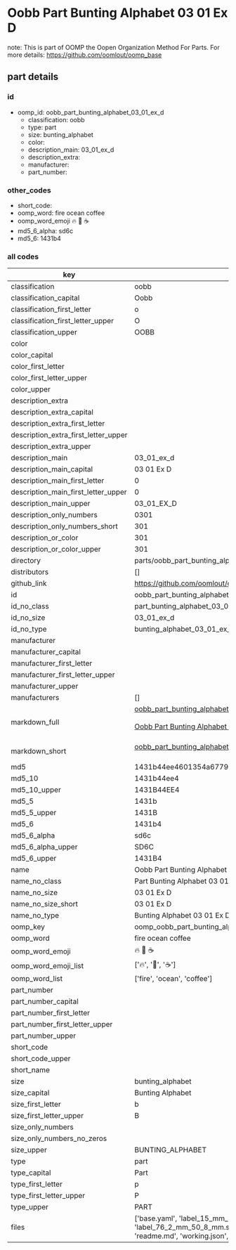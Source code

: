 # Oobb Part Bunting Alphabet 03 01 Ex D  

note: This is part of OOMP the Oopen Organization Method For Parts. For more details: https://github.com/oomlout/oomp_base

##  part details





### id
* oomp_id: oobb_part_bunting_alphabet_03_01_ex_d
  * classification: oobb
  * type: part
  * size: bunting_alphabet
  * color: 
  * description_main: 03_01_ex_d
  * description_extra: 
  * manufacturer: 
  * part_number: 

### other_codes
* short_code: 
* oomp_word: fire ocean coffee
* oomp_word_emoji :fire: :ocean: :coffee:
* md5_6_alpha: sd6c
* md5_6: 1431b4

### all codes 
| key | value |  
| --- | --- |  
| classification | oobb |  
| classification_capital | Oobb |  
| classification_first_letter | o |  
| classification_first_letter_upper | O |  
| classification_upper | OOBB |  
| color |  |  
| color_capital |  |  
| color_first_letter |  |  
| color_first_letter_upper |  |  
| color_upper |  |  
| description_extra |  |  
| description_extra_capital |  |  
| description_extra_first_letter |  |  
| description_extra_first_letter_upper |  |  
| description_extra_upper |  |  
| description_main | 03_01_ex_d |  
| description_main_capital | 03 01 Ex D |  
| description_main_first_letter | 0 |  
| description_main_first_letter_upper | 0 |  
| description_main_upper | 03_01_EX_D |  
| description_only_numbers | 0301 |  
| description_only_numbers_short | 301 |  
| description_or_color | 301 |  
| description_or_color_upper | 301 |  
| directory | parts/oobb_part_bunting_alphabet_03_01_ex_d |  
| distributors | [] |  
| github_link | https://github.com/oomlout/oomlout_oomp_part_src/tree/main/parts/oobb_part_bunting_alphabet_03_01_ex_d/working |  
| id | oobb_part_bunting_alphabet_03_01_ex_d |  
| id_no_class | part_bunting_alphabet_03_01_ex_d |  
| id_no_size | 03_01_ex_d |  
| id_no_type | bunting_alphabet_03_01_ex_d |  
| manufacturer |  |  
| manufacturer_capital |  |  
| manufacturer_first_letter |  |  
| manufacturer_first_letter_upper |  |  
| manufacturer_upper |  |  
| manufacturers | [] |  
| markdown_full | [oobb_part_bunting_alphabet_03_01_ex_d](https://github.com/oomlout/oomlout_oomp_part_src/tree/main/parts/oobb_part_bunting_alphabet_03_01_ex_d/working)<br>[](https://github.com/oomlout/oomlout_oomp_part_src/tree/main/parts/oobb_part_bunting_alphabet_03_01_ex_d/working)<br>[Oobb Part Bunting Alphabet 03 01 Ex D](https://github.com/oomlout/oomlout_oomp_part_src/tree/main/parts/oobb_part_bunting_alphabet_03_01_ex_d/working)<br><br> |  
| markdown_short | [oobb_part_bunting_alphabet_03_01_ex_d](https://github.com/oomlout/oomlout_oomp_part_src/tree/main/parts/oobb_part_bunting_alphabet_03_01_ex_d/working)<br><br> |  
| md5 | 1431b44ee4601354a677964ba47c3f5c |  
| md5_10 | 1431b44ee4 |  
| md5_10_upper | 1431B44EE4 |  
| md5_5 | 1431b |  
| md5_5_upper | 1431B |  
| md5_6 | 1431b4 |  
| md5_6_alpha | sd6c |  
| md5_6_alpha_upper | SD6C |  
| md5_6_upper | 1431B4 |  
| name | Oobb Part Bunting Alphabet 03 01 Ex D |  
| name_no_class | Part Bunting Alphabet 03 01 Ex D |  
| name_no_size | 03 01 Ex D |  
| name_no_size_short | 03 01 Ex D |  
| name_no_type | Bunting Alphabet 03 01 Ex D |  
| oomp_key | oomp_oobb_part_bunting_alphabet_03_01_ex_d |  
| oomp_word | fire ocean coffee |  
| oomp_word_emoji | :fire: :ocean: :coffee: |  
| oomp_word_emoji_list | [':fire:', ':ocean:', ':coffee:'] |  
| oomp_word_list | ['fire', 'ocean', 'coffee'] |  
| part_number |  |  
| part_number_capital |  |  
| part_number_first_letter |  |  
| part_number_first_letter_upper |  |  
| part_number_upper |  |  
| short_code |  |  
| short_code_upper |  |  
| short_name |  |  
| size | bunting_alphabet |  
| size_capital | Bunting Alphabet |  
| size_first_letter | b |  
| size_first_letter_upper | B |  
| size_only_numbers |  |  
| size_only_numbers_no_zeros |  |  
| size_upper | BUNTING_ALPHABET |  
| type | part |  
| type_capital | Part |  
| type_first_letter | p |  
| type_first_letter_upper | P |  
| type_upper | PART |  
| files | ['base.yaml', 'label_15_mm_30_mm.pdf', 'label_15_mm_30_mm.svg', 'label_76_2_mm_50_8_mm.pdf', 'label_76_2_mm_50_8_mm.svg', 'label_oomlout_76_2_mm_50_8_mm.pdf', 'label_oomlout_76_2_mm_50_8_mm.svg', 'readme.md', 'working.json', 'working.yaml'] |  
